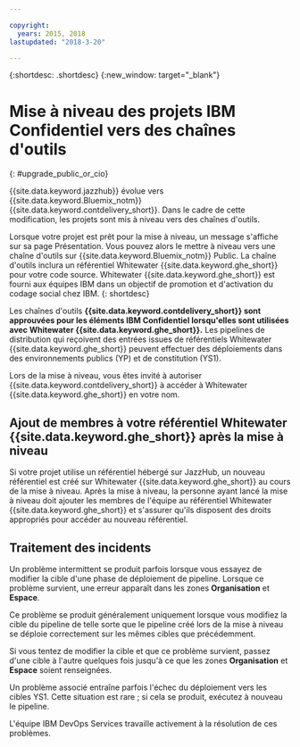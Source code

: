 ```yaml
---

copyright:
  years: 2015, 2018
lastupdated: "2018-3-20"

---
```


{:shortdesc: .shortdesc}
{:new_window: target="_blank"}

# Mise à niveau des projets IBM Confidentiel vers des chaînes d'outils 
{: #upgrade_public_or_cio}

{{site.data.keyword.jazzhub}} évolue vers {{site.data.keyword.Bluemix_notm}} {{site.data.keyword.contdelivery_short}}. Dans le cadre de cette modification, les projets sont mis à niveau vers des chaînes d'outils.

Lorsque votre projet est prêt pour la mise à niveau, un message s'affiche sur sa page Présentation. Vous pouvez alors le mettre à niveau vers une chaîne d'outils sur {{site.data.keyword.Bluemix_notm}} Public. La chaîne d'outils inclura un référentiel Whitewater {{site.data.keyword.ghe_short}} pour votre code source. Whitewater {{site.data.keyword.ghe_short}} est fourni aux équipes IBM dans un objectif de promotion et d'activation du codage social chez IBM. 
{: shortdesc}

Les chaînes d'outils **{{site.data.keyword.contdelivery_short}} sont approuvées pour les éléments IBM Confidentiel lorsqu'elles sont utilisées avec Whitewater {{site.data.keyword.ghe_short}}.** Les pipelines de distribution qui reçoivent des entrées issues de référentiels Whitewater {{site.data.keyword.ghe_short}} peuvent effectuer des déploiements dans des environnements publics (YP) et de constitution (YS1).

Lors de la mise à niveau, vous êtes invité à autoriser {{site.data.keyword.contdelivery_short}} à accéder à Whitewater {{site.data.keyword.ghe_short}} en votre nom.

## Ajout de membres à votre référentiel Whitewater {{site.data.keyword.ghe_short}} après la mise à niveau

Si votre projet utilise un référentiel hébergé sur JazzHub, un nouveau référentiel est créé sur Whitewater {{site.data.keyword.ghe_short}} au cours de la mise à niveau. Après la mise à niveau, la personne ayant lancé la mise à niveau doit ajouter les membres de l'équipe au référentiel Whitewater {{site.data.keyword.ghe_short}} et s'assurer qu'ils disposent des droits appropriés pour accéder au nouveau référentiel.

## Traitement des incidents

Un problème intermittent se produit parfois lorsque vous essayez de modifier la cible d'une phase de déploiement de pipeline. Lorsque ce problème survient, une erreur apparaît dans les zones **Organisation** et **Espace**.

Ce problème se produit généralement uniquement lorsque vous modifiez la cible du pipeline de telle sorte que le pipeline créé lors de la mise à niveau se déploie correctement sur les mêmes cibles que précédemment.

Si vous tentez de modifier la cible et que ce problème survient, passez d'une cible à l'autre quelques fois jusqu'à ce que les zones **Organisation** et **Espace** soient renseignées.

Un problème associé entraîne parfois l'échec du déploiement vers les cibles YS1. Cette situation est rare ; si cela se produit, exécutez à nouveau le pipeline.

L'équipe IBM DevOps Services travaille activement à la résolution de ces problèmes.
